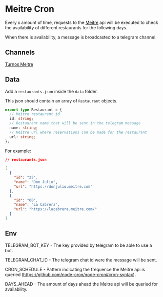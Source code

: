 # Meitre Cron

Every x amount of time, requests to the [Meitre](https://www.meitre.com/en) api will be executed to check the availability of different restaurants for the following days.

When there is availability, a message is broadcasted to a telegram channel.

## Channels

[Turnos Meitre](https://t.me/turnos_meitre)

## Data

Add a `restaurants.json` inside the `data` folder.

This json should contain an array of `Restaurant` objects.

```ts
export type Restaurant = {
  // Meitre restaurant id
  id: string;
  // Restaurant name that will be sent in the telegram message
  name: string;
  // Meitre url where reservations can be made for the restaurant
  url: string;
};
```

For example:

```json
// restaurants.json

[
  {
    "id": "25",
    "name": "Don Julio",
    "url": "https://donjulio.meitre.com"
  },
  {
    "id": "60",
    "name": "La Cabrera",
    "url": "https://lacabrera.meitre.com/"
  }
]
```

## Env

TELEGRAM_BOT_KEY - The key provided by telegram to be able to use a bot.

TELEGRAM_CHAT_ID - The telegram chat id were the message will be sent.

CRON_SCHEDULE - Pattern indicating the frequence the Meitre api is queried (https://github.com/node-cron/node-cron#cron-syntax).

DAYS_AHEAD - The amount of days ahead the Meitre api will be queried for availability.
